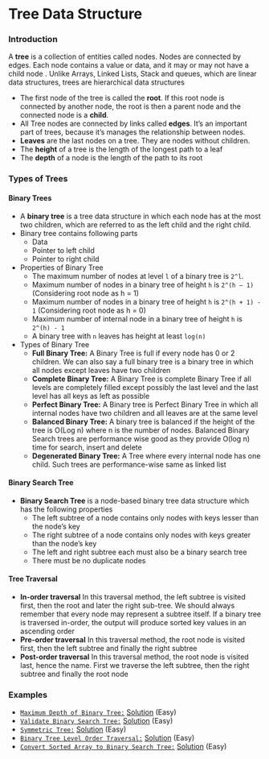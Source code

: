 # Tree Data Structure

### Introduction
A __tree__ is a collection of entities called nodes. 
Nodes are connected by edges. Each node contains a value or data, and it may or may not have a child node .
Unlike Arrays, Linked Lists, Stack and queues, which are linear data structures, trees are hierarchical data structures
- The first node of the tree is called the __root__. If this root node is connected by another node, the root is then a parent node and the connected node is a __child__.
- All Tree nodes are connected by links called __edges__. It’s an important part of trees, because it’s manages the relationship between nodes.
- __Leaves__ are the last nodes on a tree. They are nodes without children. 
- The __height__ of a tree is the length of the longest path to a leaf
- The __depth__ of a node is the length of the path to its root

### Types of Trees

#### Binary Trees
- A __binary tree__ is a tree data structure in which each node has at the most two children, which are referred to as the left child and the right child.
- Binary tree contains following parts
    - Data
    - Pointer to left child
    - Pointer to right child
- Properties of Binary Tree
    - The maximum number of nodes at level `l` of a binary tree is `2^l`.
    - Maximum number of nodes in a binary tree of height `h` is `2^(h – 1)` (Considering root node as h = 1)
    - Maximum number of nodes in a binary tree of height `h` is `2^(h + 1) - 1` (Considering root node as h = 0)
    - Maximum number of internal node in a binary tree of height `h` is `2^(h) - 1`
    - A binary tree with `n` leaves has height at least `log(n)`
- Types of Binary Tree
    - __Full Binary Tree:__ A Binary Tree is full if every node has 0 or 2 children. We can also say a full binary tree is a binary tree in which all nodes except leaves have two children
    - __Complete Binary Tree:__ A Binary Tree is complete Binary Tree if all levels are completely filled except possibly the last level and the last level has all keys as left as possible
    - __Perfect Binary Tree:__ A Binary tree is Perfect Binary Tree in which all internal nodes have two children and all leaves are at the same level
    - __Balanced Binary Tree:__ A binary tree is balanced if the height of the tree is O(Log n) where n is the number of nodes. Balanced Binary Search trees are performance wise good as they provide O(log n) time for search, insert and delete
    - __Degenerated Binary Tree:__ A Tree where every internal node has one child. Such trees are performance-wise same as linked list
    
#### Binary Search Tree
- __Binary Search Tree__ is a node-based binary tree data structure which has the following properties
    - The left subtree of a node contains only nodes with keys lesser than the node’s key
    - The right subtree of a node contains only nodes with keys greater than the node’s key
    - The left and right subtree each must also be a binary search tree
    - There must be no duplicate nodes
    
#### Tree Traversal
- __In-order traversal__ In this traversal method, the left subtree is visited first, then the root and later the right sub-tree. We should always remember that every node may represent a subtree itself. 
    If a binary tree is traversed in-order, the output will produce sorted key values in an ascending order
- __Pre-order traversal__ In this traversal method, the root node is visited first, then the left subtree and finally the right subtree
- __Post-order traversal__ In this traversal method, the root node is visited last, hence the name. First we traverse the left subtree, then the right subtree and finally the root node

### Examples
- [`Maximum Depth of Binary Tree:`](https://leetcode.com/problems/maximum-depth-of-binary-tree/) [Solution](./src/practice/examples/MaxDepthOfBinaryTree.java) (Easy)
- [`Validate Binary Search Tree:`](https://leetcode.com/problems/validate-binary-search-tree/) [Solution](./src/practice/examples/ValidBST.java) (Easy)
- [`Symmetric Tree:`](https://leetcode.com/problems/symmetric-tree/) [Solution](./src/practice/examples/SymmetricTree.java) (Easy)
- [`Binary Tree Level Order Traversal:`](https://leetcode.com/problems/binary-tree-level-order-traversal/) [Solution](./src/practice/examples/BTLevelOrderTraversal.java) (Easy)
- [`Convert Sorted Array to Binary Search Tree:`](https://leetcode.com/problems/convert-sorted-array-to-binary-search-tree/) [Solution](./src/practice/examples/HeightBalancedBST.java) (Easy)
